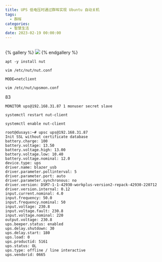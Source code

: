 ```yaml
---
title: UPS 低电压时通过群晖实现 Ubuntu 自动关机
tags:
  - 群晖
categories:
  - 智慧生活
date: 2023-02-19 00:00:00
---
```


> 

<!-- more -->

## 

{% gallery %}
![](https://cdn.dusays.com/2023/02/557-1.jpg/1)
{% endgallery %}

```
apt -y install nut
```

```
vim /etc/nut/nut.conf
```

```
MODE=netclient
```

```
vim /etc/nut/upsmon.conf
```
83
```
MONITOR ups@192.168.31.87 1 monuser secret slave
```

```
systemctl restart nut-client
```

```
systemctl enable nut-client
```

```
root@dusays:~# upsc ups@192.168.31.87
Init SSL without certificate database
battery.charge: 100
battery.voltage: 13.50
battery.voltage.high: 13.00
battery.voltage.low: 10.40
battery.voltage.nominal: 12.0
device.type: ups
driver.name: blazer_usb
driver.parameter.pollinterval: 5
driver.parameter.port: auto
driver.parameter.synchronous: no
driver.version: DSM7-1-1-42930-workplus-version2-repack-42930-220712
driver.version.internal: 0.12
input.current.nominal: 4.0
input.frequency: 50.0
input.frequency.nominal: 50
input.voltage: 230.8
input.voltage.fault: 230.8
input.voltage.nominal: 220
output.voltage: 230.8
ups.beeper.status: enabled
ups.delay.shutdown: 30
ups.delay.start: 180
ups.load: 0
ups.productid: 5161
ups.status: OL
ups.type: offline / line interactive
ups.vendorid: 0665
```